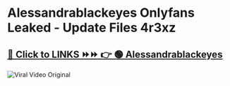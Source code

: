 
 # Alessandrablackeyes Onlyfans Leaked - Update Files 4r3xz

## <h2><a href="https://clipsfans.com/Alessandrablackeyes&ref=git">🔗 Click to LINKS ⏩⏩ 👉 🟢 Alessandrablackeyes </a></h2>

<a href="https://clipsfans.com/Alessandrablackeyes&ref=git" rel="nofollow" data-target="animated-image.originalLink"><img src="https://i.ibb.co.com/xMMVF88/686577567.gif" alt="Viral Video Original" style="max-width: 100%; display: inline-block;" data-target="animated-image.originalImage"></a>

